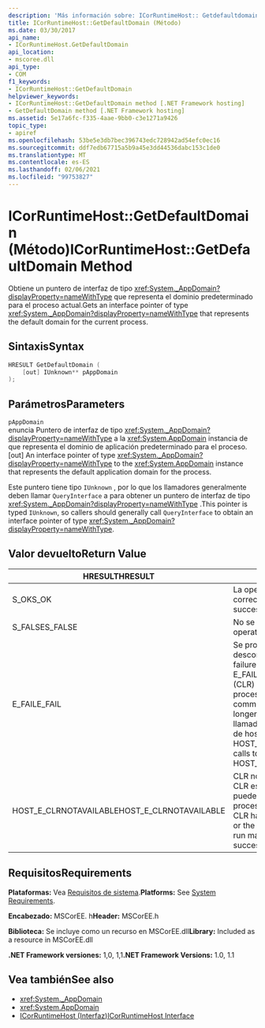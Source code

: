 ```yaml
---
description: 'Más información sobre: ICorRuntimeHost:: Getdefaultdomain ((método)'
title: ICorRuntimeHost::GetDefaultDomain (Método)
ms.date: 03/30/2017
api_name:
- ICorRuntimeHost.GetDefaultDomain
api_location:
- mscoree.dll
api_type:
- COM
f1_keywords:
- ICorRuntimeHost::GetDefaultDomain
helpviewer_keywords:
- ICorRuntimeHost::GetDefaultDomain method [.NET Framework hosting]
- GetDefaultDomain method [.NET Framework hosting]
ms.assetid: 5e17a6fc-f335-4aae-9bb0-c3e1271a9426
topic_type:
- apiref
ms.openlocfilehash: 53be5e3db7bec396743edc728942ad54efc0ec16
ms.sourcegitcommit: ddf7edb67715a5b9a45e3dd44536dabc153c1de0
ms.translationtype: MT
ms.contentlocale: es-ES
ms.lasthandoff: 02/06/2021
ms.locfileid: "99753827"
---
```

# <a name="icorruntimehostgetdefaultdomain-method"></a><span data-ttu-id="b45b1-103">ICorRuntimeHost::GetDefaultDomain (Método)</span><span class="sxs-lookup"><span data-stu-id="b45b1-103">ICorRuntimeHost::GetDefaultDomain Method</span></span>

<span data-ttu-id="b45b1-104">Obtiene un puntero de interfaz de tipo <xref:System._AppDomain?displayProperty=nameWithType> que representa el dominio predeterminado para el proceso actual.</span><span class="sxs-lookup"><span data-stu-id="b45b1-104">Gets an interface pointer of type <xref:System._AppDomain?displayProperty=nameWithType> that represents the default domain for the current process.</span></span>  
  
## <a name="syntax"></a><span data-ttu-id="b45b1-105">Sintaxis</span><span class="sxs-lookup"><span data-stu-id="b45b1-105">Syntax</span></span>  
  
```cpp  
HRESULT GetDefaultDomain (  
    [out] IUnknown** pAppDomain  
);  
```  
  
## <a name="parameters"></a><span data-ttu-id="b45b1-106">Parámetros</span><span class="sxs-lookup"><span data-stu-id="b45b1-106">Parameters</span></span>  

 `pAppDomain`  
 <span data-ttu-id="b45b1-107">enuncia Puntero de interfaz de tipo <xref:System._AppDomain?displayProperty=nameWithType> a la <xref:System.AppDomain> instancia de que representa el dominio de aplicación predeterminado para el proceso.</span><span class="sxs-lookup"><span data-stu-id="b45b1-107">[out] An interface pointer of type <xref:System._AppDomain?displayProperty=nameWithType> to the <xref:System.AppDomain> instance that represents the default application domain for the process.</span></span>  
  
 <span data-ttu-id="b45b1-108">Este puntero tiene tipo `IUnknown` , por lo que los llamadores generalmente deben llamar `QueryInterface` a para obtener un puntero de interfaz de tipo <xref:System._AppDomain?displayProperty=nameWithType> .</span><span class="sxs-lookup"><span data-stu-id="b45b1-108">This pointer is typed `IUnknown`, so callers should generally call `QueryInterface` to obtain an interface pointer of type <xref:System._AppDomain?displayProperty=nameWithType>.</span></span>  
  
## <a name="return-value"></a><span data-ttu-id="b45b1-109">Valor devuelto</span><span class="sxs-lookup"><span data-stu-id="b45b1-109">Return Value</span></span>  
  
|<span data-ttu-id="b45b1-110">HRESULT</span><span class="sxs-lookup"><span data-stu-id="b45b1-110">HRESULT</span></span>|<span data-ttu-id="b45b1-111">Descripción</span><span class="sxs-lookup"><span data-stu-id="b45b1-111">Description</span></span>|  
|-------------|-----------------|  
|<span data-ttu-id="b45b1-112">S_OK</span><span class="sxs-lookup"><span data-stu-id="b45b1-112">S_OK</span></span>|<span data-ttu-id="b45b1-113">La operación se realizó correctamente.</span><span class="sxs-lookup"><span data-stu-id="b45b1-113">The operation was successful.</span></span>|  
|<span data-ttu-id="b45b1-114">S_FALSE</span><span class="sxs-lookup"><span data-stu-id="b45b1-114">S_FALSE</span></span>|<span data-ttu-id="b45b1-115">No se pudo completar la operación.</span><span class="sxs-lookup"><span data-stu-id="b45b1-115">The operation failed to complete.</span></span>|  
|<span data-ttu-id="b45b1-116">E_FAIL</span><span class="sxs-lookup"><span data-stu-id="b45b1-116">E_FAIL</span></span>|<span data-ttu-id="b45b1-117">Se produjo un error grave desconocido.</span><span class="sxs-lookup"><span data-stu-id="b45b1-117">An unknown, catastrophic failure occurred.</span></span> <span data-ttu-id="b45b1-118">Si un método devuelve E_FAIL, el Common Language Runtime (CLR) ya no se puede usar en el proceso.</span><span class="sxs-lookup"><span data-stu-id="b45b1-118">If a method returns E_FAIL, the common language runtime (CLR) is no longer usable in the process.</span></span> <span data-ttu-id="b45b1-119">Las llamadas subsiguientes a cualquier API de hospedaje devuelven HOST_E_CLRNOTAVAILABLE.</span><span class="sxs-lookup"><span data-stu-id="b45b1-119">Subsequent calls to any hosting APIs return HOST_E_CLRNOTAVAILABLE.</span></span>|  
|<span data-ttu-id="b45b1-120">HOST_E_CLRNOTAVAILABLE</span><span class="sxs-lookup"><span data-stu-id="b45b1-120">HOST_E_CLRNOTAVAILABLE</span></span>|<span data-ttu-id="b45b1-121">CLR no se ha cargado en un proceso o CLR está en un estado en el que no puede ejecutar código administrado ni procesar la llamada correctamente.</span><span class="sxs-lookup"><span data-stu-id="b45b1-121">The CLR has not been loaded into a process, or the CLR is in a state in which it cannot run managed code or process the call successfully.</span></span>|  
  
## <a name="requirements"></a><span data-ttu-id="b45b1-122">Requisitos</span><span class="sxs-lookup"><span data-stu-id="b45b1-122">Requirements</span></span>  

 <span data-ttu-id="b45b1-123">**Plataformas:** Vea [Requisitos de sistema](../../get-started/system-requirements.md).</span><span class="sxs-lookup"><span data-stu-id="b45b1-123">**Platforms:** See [System Requirements](../../get-started/system-requirements.md).</span></span>  
  
 <span data-ttu-id="b45b1-124">**Encabezado:** MSCorEE. h</span><span class="sxs-lookup"><span data-stu-id="b45b1-124">**Header:** MSCorEE.h</span></span>  
  
 <span data-ttu-id="b45b1-125">**Biblioteca:** Se incluye como un recurso en MSCorEE.dll</span><span class="sxs-lookup"><span data-stu-id="b45b1-125">**Library:** Included as a resource in MSCorEE.dll</span></span>  
  
 <span data-ttu-id="b45b1-126">**.NET Framework versiones:** 1,0, 1,1</span><span class="sxs-lookup"><span data-stu-id="b45b1-126">**.NET Framework Versions:** 1.0, 1.1</span></span>  
  
## <a name="see-also"></a><span data-ttu-id="b45b1-127">Vea también</span><span class="sxs-lookup"><span data-stu-id="b45b1-127">See also</span></span>

- <xref:System._AppDomain>
- <xref:System.AppDomain>
- [<span data-ttu-id="b45b1-128">ICorRuntimeHost (Interfaz)</span><span class="sxs-lookup"><span data-stu-id="b45b1-128">ICorRuntimeHost Interface</span></span>](icorruntimehost-interface.md)
